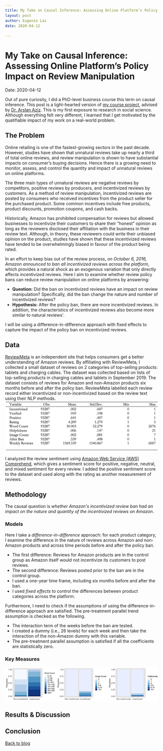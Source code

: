 ```yaml
---
title: My Take on Causal Inference: Assessing Online Platform’s Policy Impact on Review Manipulation
layout: post
author: Eugenie Lai
date: 2020-04-12

---
```


# My Take on Causal Inference: Assessing Online Platform’s Policy Impact on Review Manipulation  
Date: 2020-04-12

Out of pure curiosity, I did a PhD-level business course this term on causal inference. This post is a light-hearted version of [my course project](/docs/work/policy.pdf), advised by [Dr. Arslan Aziz](https://www.sauder.ubc.ca/people/arslan-aziz). This is my first exposure to research in social science. Although everything felt very different, I learned that I get motivated by the quatifiable impact of my work on a real-world problem.

## The Problem
Online retailing is one of the fastest-growing sectors in the past decade. However, studies have shown that unnatural reviews take up nearly a third of total online reviews, and review manipulation is shown to have substantial impacts on consumer’s buying decisions. Hence there is a growing need to monitor, assess, and control the quantity and impact of unnatural reviews on online platforms.

The three main types of unnatural reviews are negative reviews by competitors, positive reviews by producers, and incentivized reviews by customers. As a method of review manipulation, incentivized reviews are posted by consumers who received incentives from the product seller for the purchased product. Some common incentives include free products, product discounts, promotion coupons, and cash backs.

Historically, Amazon has prohibited compensation for reviews but allowed businesses to incentivize their customers to share their “honest” opinion as long as the reviewers disclosed their affiliation with the business in their review text. Although, in theory, these reviewers could write their unbiased opinion on the product, studies have shown that these incentivized reviews have tended to be overwhelmingly biased in favour of the product being rated. 

In an effort to keep bias out of the review process, *on October 6, 2016, Amazon announced to ban all incentivized reviews across the platform*, which provides a natural shock as an exogenous variation that only directly affects incentivized reviews. Here I aim to examine whether review policy bans can reduce review manipulation on online platforms by answering:  
* **Question:** Did the ban on incentivized reviews have an impact on review manipulation? Specifically, did the ban change the nature and number of incentivized reviews?
* **Hypothesis:** After the policy ban, there are more incentivized reviews. In addition, the characteristics of incentivized reviews also become more similar to natural reviews'.

I will be using a difference-in-difference approach with fixed effects to capture the impact of the policy ban on incentivized reviews.

## Data
[ReviewMeta](https://reviewmeta.com/) is an independent site that helps consumers get a better understanding of Amazon reviews. By affiliating with ReviewMeta, I collected a small dataset of reviews on 2 categories of top-selling products: tablets and charging cables. The dataset was collected based on lists of top-selling products in charging cables and tablets in September 2019. The dataset consists of reviews for Amazon and non-Amazon products six months before and after the policy ban. ReviewMeta labelled each review record either incentivized or non-incentivized based on the review text using their NLP methods.  
![alt text][descriptive_reviews]

I analyzed the review sentiment using [Amazon Web Service (AWS) Comprehend](https://aws.amazon.com/comprehend/), which gives a sentiment score for positive, negative, neutral, and mixed sentiment for every review. I added the positive sentiment score to the dataset and used along with the rating as another measurement of reviews.  

## Methodology
The causal question is *whether Amazon's incentivized review ban had an impact on the nature and quantity of the incentivized reviews on Amazon*. 

### Models
Here I take a *difference-in-difference* approach: for each product category, I examine the difference in the nature of reviews across Amazon and non-Amazon products and across time periods before and after the policy ban. 
* The first difference: Reviews for Amazon products are in the control group as Amazon itself would not incentivize its customers to post reviews. 
* The second difference: Reviews posted prior to the ban are in the control group.
* I used a one-year time frame, including six months before and after the ban.
* I used *fixed effects* to control the differences between product categories across the platform.

Furthermore, I need to check if the assumptions of using the difference-in-difference approach are satisfied. The pre-treatment parallel trend assumption is checked as the following.
* The interaction term of the weeks before the ban are tested.
* I created a dummy (i.e., 26 levels) for each week and then take the interaction of the non-Amazon dummy with this variable.
* The pre-treatment parallel assumption is satisfied if all the coefficients are statistically zero.

### Key Measures
![alt text][exploratory_analysis]

## Results & Discussion

## Conclusion

[Back to blog](../blog.html)

[descriptive_reviews]: /assets/posts/descriptive_reviews.png "descriptive_reviews.png"
[exploratory_analysis]: /assets/posts/exploratory_analysis.png "exploratory_analysis.png"
